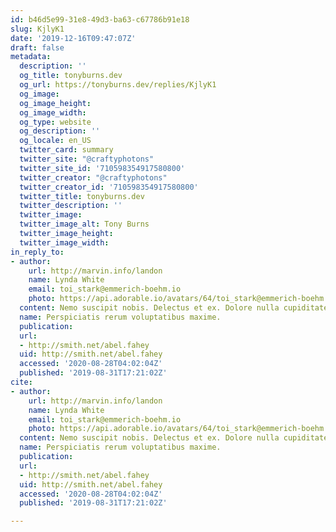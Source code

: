```yaml
---
id: b46d5e99-31e8-49d3-ba63-c67786b91e18
slug: KjlyK1
date: '2019-12-16T09:47:07Z'
draft: false
metadata:
  description: ''
  og_title: tonyburns.dev
  og_url: https://tonyburns.dev/replies/KjlyK1
  og_image: 
  og_image_height: 
  og_image_width: 
  og_type: website
  og_description: ''
  og_locale: en_US
  twitter_card: summary
  twitter_site: "@craftyphotons"
  twitter_site_id: '710598354917580800'
  twitter_creator: "@craftyphotons"
  twitter_creator_id: '710598354917580800'
  twitter_title: tonyburns.dev
  twitter_description: ''
  twitter_image: 
  twitter_image_alt: Tony Burns
  twitter_image_height: 
  twitter_image_width: 
in_reply_to:
- author:
    url: http://marvin.info/landon
    name: Lynda White
    email: toi_stark@emmerich-boehm.io
    photo: https://api.adorable.io/avatars/64/toi_stark@emmerich-boehm.io.png
  content: Nemo suscipit nobis. Delectus et ex. Dolore nulla cupiditate.
  name: Perspiciatis rerum voluptatibus maxime.
  publication: 
  url:
  - http://smith.net/abel.fahey
  uid: http://smith.net/abel.fahey
  accessed: '2020-08-28T04:02:04Z'
  published: '2019-08-31T17:21:02Z'
cite:
- author:
    url: http://marvin.info/landon
    name: Lynda White
    email: toi_stark@emmerich-boehm.io
    photo: https://api.adorable.io/avatars/64/toi_stark@emmerich-boehm.io.png
  content: Nemo suscipit nobis. Delectus et ex. Dolore nulla cupiditate.
  name: Perspiciatis rerum voluptatibus maxime.
  publication: 
  url:
  - http://smith.net/abel.fahey
  uid: http://smith.net/abel.fahey
  accessed: '2020-08-28T04:02:04Z'
  published: '2019-08-31T17:21:02Z'

---
```



